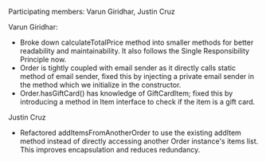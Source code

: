 Participating members: Varun Giridhar, Justin Cruz

Varun Giridhar:
- Broke down calculateTotalPrice method into smaller methods for better readability and maintainability. It also follows the Single Responsibility Principle now.
- Order is tightly coupled with email sender as it directly calls static method of email sender, fixed this by injecting a private email sender in the method which we initialize in the constructor.
- Order.hasGiftCard() has knowledge of GiftCardItem; fixed this by introducing a method in Item interface to check if the item is a gift card.

Justin Cruz
- Refactored addItemsFromAnotherOrder to use the existing addItem method instead of directly accessing another Order instance's items list. This improves encapsulation and reduces redundancy.
